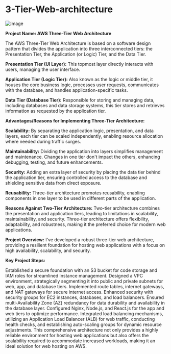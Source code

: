 # 3-Tier-Web-architecture

![image](https://github.com/AjayAjex/3-Tier-Web-architecture/assets/106955998/ce5947cf-4893-484f-9b0d-c979bf71c1d5)



**Project Name: AWS Three-Tier Web Architecture**

The AWS Three-Tier Web Architecture is based on a software design pattern that divides the application into three interconnected tiers: the Presentation Tier, the Application (or Logic) Tier, and the Data Tier.

**Presentation Tier (UI Layer):**
This topmost layer directly interacts with users, managing the user interface.

**Application Tier (Logic Tier):**
Also known as the logic or middle tier, it houses the core business logic, processes user requests, communicates with the database, and handles application-specific tasks.

**Data Tier (Database Tier):**
Responsible for storing and managing data, including databases and data storage systems, this tier stores and retrieves information as requested by the application tier.

**Advantages/Reasons for Implementing Three-Tier Architecture:**

**Scalability:**
By separating the application logic, presentation, and data layers, each tier can be scaled independently, enabling resource allocation where needed during traffic surges.

**Maintainability:**
Dividing the application into layers simplifies management and maintenance. Changes in one tier don't impact the others, enhancing debugging, testing, and future enhancements.

**Security:**
Adding an extra layer of security by placing the data tier behind the application tier, ensuring controlled access to the database and shielding sensitive data from direct exposure.

**Reusability:**
Three-tier architecture promotes reusability, enabling components in one layer to be used in different parts of the application.

**Reasons Against Two-Tier Architecture:**
Two-tier architecture combines the presentation and application tiers, leading to limitations in scalability, maintainability, and security. Three-tier architecture offers flexibility, adaptability, and robustness, making it the preferred choice for modern web applications.

**Project Overview:**
I've developed a robust three-tier web architecture, providing a resilient foundation for hosting web applications with a focus on high availability, scalability, and security.

**Key Project Steps:**

Established a secure foundation with an S3 bucket for code storage and IAM roles for streamlined instance management.
Designed a VPC environment, strategically segmenting it into public and private subnets for web, app, and database tiers.
Implemented route tables, internet gateways, and NAT gateways for secure internet access.
Enhanced security with security groups for EC2 instances, databases, and load balancers.
Ensured multi-Availability Zone (AZ) redundancy for data durability and availability in the database layer.
Configured Nginx, Node.js, and React.js for the app and web tiers to optimize performance.
Integrated load balancing mechanisms, utilizing an Application Load Balancer (ALB) for web traffic, conducting health checks, and establishing auto-scaling groups for dynamic resource adjustments.
This comprehensive architecture not only provides a highly reliable environment for hosting web applications but also offers the scalability required to accommodate increased workloads, making it an ideal solution for web hosting on AWS.
